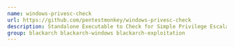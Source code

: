 ```yaml
---
name: windows-privesc-check
url: https://github.com/pentestmonkey/windows-privesc-check
description: Standalone Executable to Check for Simple Privilege Escalation Vectors on Windows Systems.
group: blackarch blackarch-windows blackarch-exploitation
---
```

